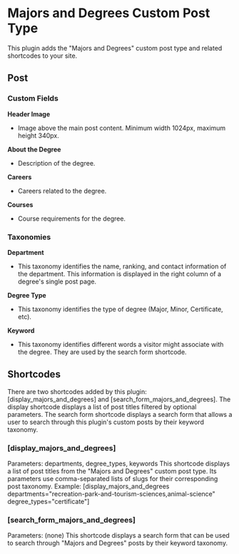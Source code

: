 # Majors and Degrees Custom Post Type

This plugin adds the "Majors and Degrees" custom post type and related shortcodes to your site.

## Post

### Custom Fields
**Header Image**
- Image above the main post content. Minimum width 1024px, maximum height 340px.

**About the Degree**
- Description of the degree.

**Careers**
- Careers related to the degree.

**Courses**
- Course requirements for the degree.


### Taxonomies
**Department**
- This taxonomy identifies the name, ranking, and contact information of the department. This information is displayed in the right column of a degree's single post page.

**Degree Type**
- This taxonomy identifies the type of degree (Major, Minor, Certificate, etc).

**Keyword**
- This taxonomy identifies different words a visitor might associate with the degree. They are used by the search form shortcode.


## Shortcodes

There are two shortcodes added by this plugin: [display_majors_and_degrees] and [search_form_majors_and_degrees]. The display shortcode displays a list of post titles filtered by optional parameters. The search form shortcode displays a search form that allows a user to search through this plugin's custom posts by their keyword taxonomy.


### [display_majors_and_degrees]

Parameters: departments, degree_types, keywords
This shortcode displays a list of post titles from the "Majors and Degrees" custom post type. Its parameters use comma-separated lists of slugs for their corresponding post taxonomy. Example:
[display_majors_and_degrees departments="recreation-park-and-tourism-sciences,animal-science" degree_types="certificate"]


### [search_form_majors_and_degrees]

Parameters: (none)
This shortcode displays a search form that can be used to search through "Majors and Degrees" posts by their keyword taxonomy.
